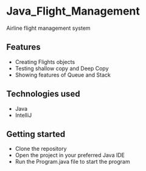 # Java_Flight_Management
 Airline flight management system
## Features
- Creating Flights objects 
- Testing shallow copy and Deep Copy
- Showing features of Queue and Stack
## Technologies used
- Java
- IntelliJ
## Getting started
- Clone the repository
- Open the project in your preferred Java IDE
- Run the Program.java file to start the program
